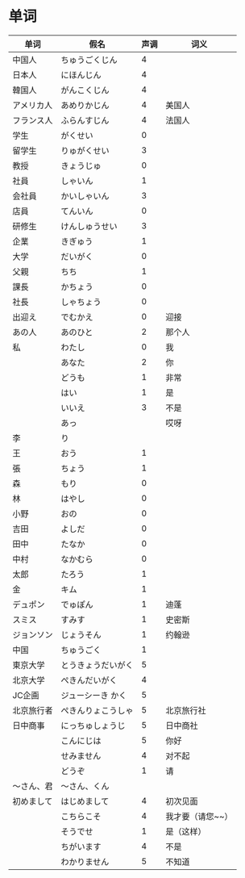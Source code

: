 # 单词

| 单词       | 假名               | 声调 | 词义             |
| ---------- | ------------------ | ---- | ---------------- |
| 中国人     | ちゅうごくじん     | 4    |                  |
| 日本人     | にほんじん         | 4    |                  |
| 韓国人     | がんこくじん       | 4    |                  |
| アメリカ人 | あめりかじん       | 4    | 美国人           |
| フランス人 | ふらんすじん       | 4    | 法国人           |
| 学生       | がくせい           | 0    |                  |
| 留学生     | りゅがくせい       | 3    |                  |
| 教授       | きょうじゅ         | 0    |                  |
| 社員       | しゃいん           | 1    |                  |
| 会社員     | かいしゃいん       | 3    |                  |
| 店員       | てんいん           | 0    |                  |
| 研修生     | けんしゅうせい     | 3    |                  |
| 企業       | きぎゅう           | 1    |                  |
| 大学       | だいがく           | 0    |                  |
| 父親       | ちち               | 1    |                  |
| 課長       | かちょう           | 0    |                  |
| 社長       | しゃちょう         | 0    |                  |
| 出迎え     | でむかえ           | 0    | 迎接             |
| あの人     | あのひと           | 2    | 那个人           |
| 私         | わたし             | 0    | 我               |
|            | あなた             | 2    | 你               |
|            | どうも             | 1    | 非常             |
|            | はい               | 1    | 是               |
|            | いいえ             | 3    | 不是             |
|            | あっ               |      | 哎呀             |
| 李         | り                 |      |                  |
| 王         | おう               | 1    |                  |
| 張         | ちょう             | 1    |                  |
| 森         | もり               | 0    |                  |
| 林         | はやし             | 0    |                  |
| 小野       | おの               | 0    |                  |
| 吉田       | よしだ             | 0    |                  |
| 田中       | たなか             | 0    |                  |
| 中村       | なかむら           | 0    |                  |
| 太郎       | たろう             | 1    |                  |
| 金         | キム               | 1    |                  |
| デュポン   | でゅぽん           | 1    | 迪蓬             |
| スミス     | すみす             | 1    | 史密斯           |
| ジョンソン | じょうそん         | 1    | 约翰逊           |
| 中国       | ちゅうごく         | 1    |                  |
| 東京大学   | とうきょうだいがく | 5    |                  |
| 北京大学   | ぺきんだいがく     | 4    |                  |
| JC企画     | ジューシーき かく  | 5    |                  |
| 北京旅行者 | ぺきんりょこうしゃ | 5    | 北京旅行社       |
| 日中商事   | にっちゅしょうじ   | 5    | 日中商社         |
|            | こんにじは         | 5    | 你好             |
|            | せみません         | 4    | 对不起           |
|            | どうぞ             | 1    | 请               |
| ～さん、君 | ～さん、くん       |      |                  |
| 初めまして | はじめまして       | 4    | 初次见面         |
|            | こちらこそ         | 4    | 我才要（请您~~） |
|            | そうでせ           | 1    | 是（这样）       |
|            | ちがいます         | 4    | 不是             |
|            | わかりません       | 5    | 不知道           |
